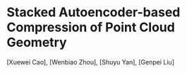 # Stacked Autoencoder-based Compression of Point Cloud Geometry
[Xuewei Cao], [Wenbiao Zhou], [Shuyu Yan], [Genpei Liu]
